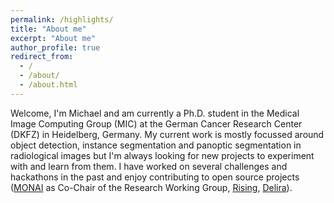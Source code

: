 ```yaml
---
permalink: /highlights/
title: "About me"
excerpt: "About me"
author_profile: true
redirect_from: 
  - /
  - /about/
  - /about.html
---
```


Welcome, I'm Michael and am currently a Ph.D. student in the Medical Image Computing Group (MIC) at the German Cancer Research Center (DKFZ) in Heidelberg, Germany. My current work is mostly focussed around object detection, instance segmentation and panoptic segmentation in radiological images but I'm always looking for new projects to experiment with and learn from them. I have worked on several challenges and hackathons in the past and enjoy contributing to open source projects ([MONAI](https://github.com/Project-MONAI/MONAI) as Co-Chair of the Research Working Group, [Rising](https://github.com/PhoenixDL/rising), [Delira](https://github.com/delira-dev/delira)).
